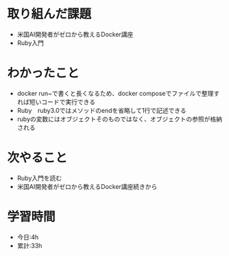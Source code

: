 # 取り組んだ課題
- 米国AI開発者がゼロから教えるDocker講座
- Ruby入門

# わかったこと
- docker run~で書くと長くなるため、docker composeでファイルで整理すれば短いコードで実行できる
- Ruby　ruby3.0ではメソッドのendを省略して1行で記述できる
- rubyの変数にはオブジェクトそのものではなく、オブジェクトの参照が格納される
# 次やること
- Ruby入門を読む
- 米国AI開発者がゼロから教えるDocker講座続きから
# 学習時間
- 今日:4h
- 累計:33h
